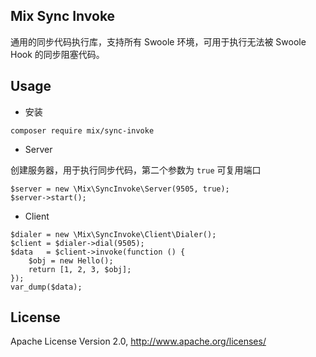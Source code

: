 ## Mix Sync Invoke

通用的同步代码执行库，支持所有 Swoole 环境，可用于执行无法被 Swoole Hook 的同步阻塞代码。

## Usage

- 安装

```
composer require mix/sync-invoke
```

- Server

创建服务器，用于执行同步代码，第二个参数为 `true` 可复用端口

```
$server = new \Mix\SyncInvoke\Server(9505, true);
$server->start();
```

- Client

```
$dialer = new \Mix\SyncInvoke\Client\Dialer();
$client = $dialer->dial(9505);
$data   = $client->invoke(function () {
    $obj = new Hello();
    return [1, 2, 3, $obj];
});
var_dump($data);
```

## License

Apache License Version 2.0, http://www.apache.org/licenses/
